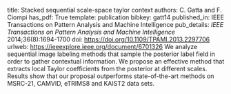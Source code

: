title: Stacked sequential scale-space taylor context
authors: C. Gatta and F. Ciompi
has_pdf: True
template: publication
bibkey: gatt14
published_in: IEEE Transactions on Pattern Analysis and Machine Intelligence
pub_details: <i>IEEE Transactions on Pattern Analysis and Machine Intelligence</i> 2014;36(8):1694-1700
doi: https://doi.org/10.1109/TPAMI.2013.2297706
urlweb: https://ieeexplore.ieee.org/document/6701326
We analyze sequential image labeling methods that sample the posterior label field in order to gather contextual information. We propose an effective method that extracts local Taylor coefficients from the posterior at different scales. Results show that our proposal outperforms state-of-the-art methods on MSRC-21, CAMVID, eTRIMS8 and KAIST2 data sets.

